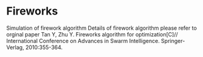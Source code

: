 # Fireworks
Simulation of firework algorithm
Details of firework algorithm please refer to orginal paper 
Tan Y, Zhu Y. Fireworks algorithm for optimization[C]// International Conference on Advances in Swarm Intelligence. Springer-Verlag, 2010:355-364.
